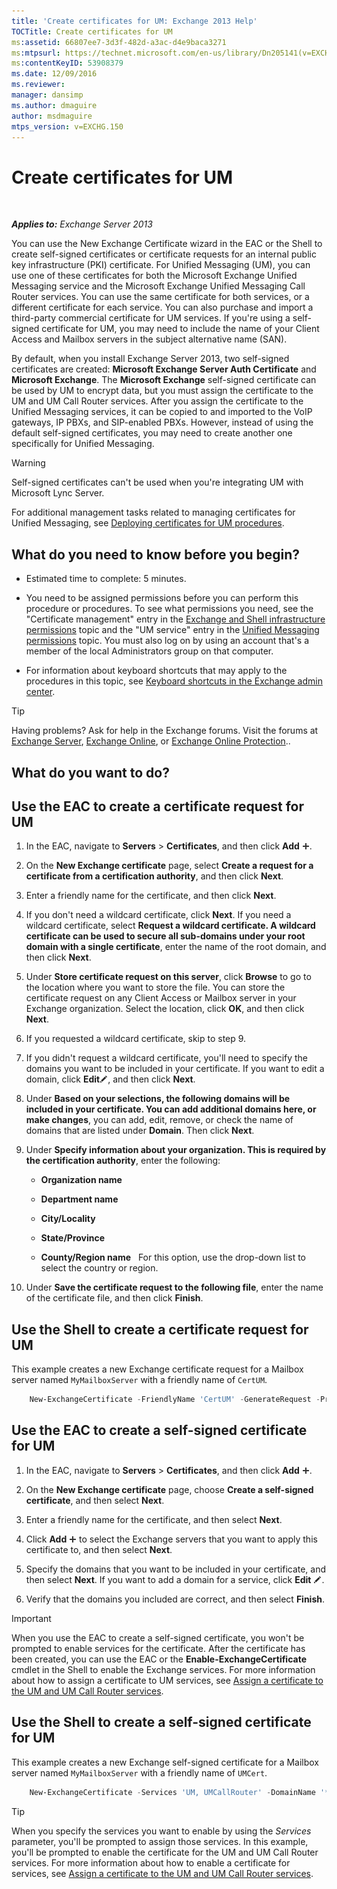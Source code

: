 ```yaml
---
title: 'Create certificates for UM: Exchange 2013 Help'
TOCTitle: Create certificates for UM
ms:assetid: 66807ee7-3d3f-482d-a3ac-d4e9baca3271
ms:mtpsurl: https://technet.microsoft.com/en-us/library/Dn205141(v=EXCHG.150)
ms:contentKeyID: 53908379
ms.date: 12/09/2016
ms.reviewer: 
manager: dansimp
ms.author: dmaguire
author: msdmaguire
mtps_version: v=EXCHG.150
---
```


# Create certificates for UM

 

_**Applies to:** Exchange Server 2013_


You can use the New Exchange Certificate wizard in the EAC or the Shell to create self-signed certificates or certificate requests for an internal public key infrastructure (PKI) certificate. For Unified Messaging (UM), you can use one of these certificates for both the Microsoft Exchange Unified Messaging service and the Microsoft Exchange Unified Messaging Call Router services. You can use the same certificate for both services, or a different certificate for each service. You can also purchase and import a third-party commercial certificate for UM services. If you're using a self-signed certificate for UM, you may need to include the name of your Client Access and Mailbox servers in the subject alternative name (SAN).

By default, when you install Exchange Server 2013, two self-signed certificates are created: **Microsoft Exchange Server Auth Certificate** and **Microsoft Exchange**. The **Microsoft Exchange** self-signed certificate can be used by UM to encrypt data, but you must assign the certificate to the UM and UM Call Router services. After you assign the certificate to the Unified Messaging services, it can be copied to and imported to the VoIP gateways, IP PBXs, and SIP-enabled PBXs. However, instead of using the default self-signed certificates, you may need to create another one specifically for Unified Messaging.


> [!WARNING]
> Self-signed certificates can't be used when you're integrating UM with Microsoft Lync Server.



For additional management tasks related to managing certificates for Unified Messaging, see [Deploying certificates for UM procedures](deploying-certificates-for-um-procedures-exchange-2013-help.md).

## What do you need to know before you begin?

  - Estimated time to complete: 5 minutes.

  - You need to be assigned permissions before you can perform this procedure or procedures. To see what permissions you need, see the "Certificate management" entry in the [Exchange and Shell infrastructure permissions](exchange-and-shell-infrastructure-permissions-exchange-2013-help.md) topic and the "UM service" entry in the [Unified Messaging permissions](unified-messaging-permissions-exchange-2013-help.md) topic. You must also log on by using an account that's a member of the local Administrators group on that computer.

  - For information about keyboard shortcuts that may apply to the procedures in this topic, see [Keyboard shortcuts in the Exchange admin center](keyboard-shortcuts-in-the-exchange-admin-center-2013-help.md).


> [!TIP]
> Having problems? Ask for help in the Exchange forums. Visit the forums at <A href="https://go.microsoft.com/fwlink/p/?linkid=60612">Exchange Server</A>, <A href="https://go.microsoft.com/fwlink/p/?linkid=267542">Exchange Online</A>, or <A href="https://go.microsoft.com/fwlink/p/?linkid=285351">Exchange Online Protection</A>..



## What do you want to do?

## Use the EAC to create a certificate request for UM

1.  In the EAC, navigate to **Servers** \> **Certificates**, and then click **Add** ![Add Icon](images/JJ218640.c1e75329-d6d7-4073-a27d-498590bbb558(EXCHG.150).gif "Add Icon").

2.  On the **New Exchange certificate** page, select **Create a request for a certificate from a certification authority**, and then click **Next**.

3.  Enter a friendly name for the certificate, and then click **Next**.

4.  If you don't need a wildcard certificate, click **Next**. If you need a wildcard certificate, select **Request a wildcard certificate. A wildcard certificate can be used to secure all sub-domains under your root domain with a single certificate**, enter the name of the root domain, and then click **Next**.

5.  Under **Store certificate request on this server**, click **Browse** to go to the location where you want to store the file. You can store the certificate request on any Client Access or Mailbox server in your Exchange organization. Select the location, click **OK**, and then click **Next**.

6.  If you requested a wildcard certificate, skip to step 9.

7.  If you didn't request a wildcard certificate, you'll need to specify the domains you want to be included in your certificate. If you want to edit a domain, click **Edit**![Edit icon](images/JJ218640.6f53ccb2-1f13-4c02-bea0-30690e6ea71d(EXCHG.150).gif "Edit icon"), and then click **Next**.

8.  Under **Based on your selections, the following domains will be included in your certificate. You can add additional domains here, or make changes**, you can add, edit, remove, or check the name of domains that are listed under **Domain**. Then click **Next**.

9.  Under **Specify information about your organization. This is required by the certification authority**, enter the following:
    
      - **Organization name**
    
      - **Department name**
    
      - **City/Locality**
    
      - **State/Province**
    
      - **County/Region name**   For this option, use the drop-down list to select the country or region.

10. Under **Save the certificate request to the following file**, enter the name of the certificate file, and then click **Finish**.

## Use the Shell to create a certificate request for UM

This example creates a new Exchange certificate request for a Mailbox server named `MyMailboxServer` with a friendly name of `CertUM`.

```powershell
    New-ExchangeCertificate -FriendlyName 'CertUM' -GenerateRequest -PrivateKeyExportable $true -KeySize '2048' -DomainName '*.northwindtraders.com' -SubjectName 'C=US,S=wa,L=redmond,O=northwindtraders,OU=servers,CN= northwindtraders.com' -Server 'MyMailboxServer'
```

## Use the EAC to create a self-signed certificate for UM

1.  In the EAC, navigate to **Servers** \> **Certificates**, and then click **Add** ![Add Icon](images/JJ218640.c1e75329-d6d7-4073-a27d-498590bbb558(EXCHG.150).gif "Add Icon").

2.  On the **New Exchange certificate** page, choose **Create a self-signed certificate**, and then select **Next**.

3.  Enter a friendly name for the certificate, and then select **Next**.

4.  Click **Add** ![Add Icon](images/JJ218640.c1e75329-d6d7-4073-a27d-498590bbb558(EXCHG.150).gif "Add Icon") to select the Exchange servers that you want to apply this certificate to, and then select **Next**.

5.  Specify the domains that you want to be included in your certificate, and then select **Next**. If you want to add a domain for a service, click **Edit** ![Edit icon](images/JJ218640.6f53ccb2-1f13-4c02-bea0-30690e6ea71d(EXCHG.150).gif "Edit icon").

6.  Verify that the domains you included are correct, and then select **Finish**.


> [!IMPORTANT]
> When you use the EAC to create a self-signed certificate, you won't be prompted to enable services for the certificate. After the certificate has been created, you can use the EAC or the <STRONG>Enable-ExchangeCertificate</STRONG> cmdlet in the Shell to enable the Exchange services. For more information about how to assign a certificate to UM services, see <A href="assign-a-certificate-to-the-um-and-um-call-router-services-exchange-2013-help.md">Assign a certificate to the UM and UM Call Router services</A>.



## Use the Shell to create a self-signed certificate for UM

This example creates a new Exchange self-signed certificate for a Mailbox server named `MyMailboxServer` with a friendly name of `UMCert`.

```powershell
    New-ExchangeCertificate -Services 'UM, UMCallRouter' -DomainName '*.northwindtraders.com' -FriendlyName 'UMSelfSigned' -SubjectName 'C=US,S=WA,L=Redmond,O=Northwindtraders,OU=Servers,CN= Northwindtraders.com' -PrivateKeyExportable $true
```


> [!TIP]
> When you specify the services you want to enable by using the <EM>Services</EM> parameter, you'll be prompted to assign those services. In this example, you'll be prompted to enable the certificate for the UM and UM Call Router services. For more information about how to enable a certificate for services, see <A href="assign-a-certificate-to-the-um-and-um-call-router-services-exchange-2013-help.md">Assign a certificate to the UM and UM Call Router services</A>.


